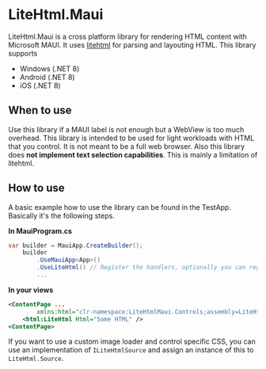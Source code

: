 # LiteHtml.Maui

LiteHtml.Maui is a cross platform library for rendering HTML content with Microsoft MAUI.
It uses [litehtml](https://github.com/litehtml/litehtml) for parsing and layouting HTML. This library supports

- Windows (.NET 8)
- Android (.NET 8)
- iOS (.NET 8)

## When to use

Use this library if a MAUI label is not enough but a WebView is too much overhead. This library is intended to be used for light workloads with HTML that you control. It is not meant to be a full web browser. Also this library does **not implement text selection capabilities**. This is mainly a limitation of litehtml.

## How to use

A basic example how to use the library can be found in the TestApp. Basically it's the following steps.


**In MauiProgram.cs**
```csharp
var builder = MauiApp.CreateBuilder();
    builder
        .UseMauiApp<App>()
        .UseLiteHtml() // Register the handlers, optionally you can register a custom master stylesheet.
        ...
```

**In your views**
```xml
<ContentPage ...
        xmlns:html="clr-namespace:LiteHtmlMaui.Controls;assembly=LiteHtmlMaui"/>
    <html:LiteHtml Html="Some HTML" />
<ContentPage>
```

If you want to use a custom image loader and control specific CSS, you can use an implementation of `ILiteHtmlSource` and assign an instance of this to `LiteHtml.Source`.


